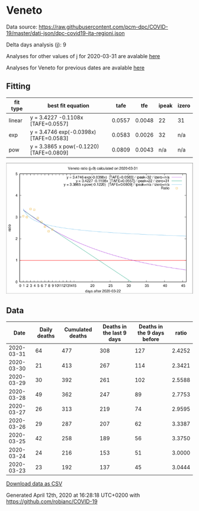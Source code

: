 # Veneto

Data source: https://raw.githubusercontent.com/pcm-dpc/COVID-19/master/dati-json/dpc-covid19-ita-regioni.json

Delta days analysis (j): 9

Analyses for other values of j for 2020-03-31 are avalable [here](../README.md)

Analyses for Veneto for previous dates are avalable [here](../../README.md)

## Fitting 
|fit type|best fit equation|tafe|tfe|ipeak|izero|
|-------|-----|--------|------|---|---|
|linear|y = 3.4227 -0.1108x  [TAFE=0.0557]|0.0557|0.0048|22|31|
|exp|y = 3.4746 exp(-0.0398x)  [TAFE=0.0583]|0.0583|0.0026|32|n/a|
|pow|y = 3.3865 x pow(-0.1220)  [TAFE=0.0809]|0.0809|0.0043|n/a|n/a|

![Plot](COVID-19_veneto_j9_2020-03-31.png)

## Data
|Date|Daily deaths|Cumulated deaths|Deaths in the last 9 days|Deaths in the 9 days before|ratio|
|----|----------|-----------|-------|--------------------|-----|
|2020-03-31|64|477|308|127|2.4252|
|2020-03-30|21|413|267|114|2.3421|
|2020-03-29|30|392|261|102|2.5588|
|2020-03-28|49|362|247|89|2.7753|
|2020-03-27|26|313|219|74|2.9595|
|2020-03-26|29|287|207|62|3.3387|
|2020-03-25|42|258|189|56|3.3750|
|2020-03-24|24|216|153|51|3.0000|
|2020-03-23|23|192|137|45|3.0444|

[Download data as CSV](COVID-19_veneto_j9_2020-03-31.csv)

Generated April 12th, 2020 at 16:28:18 UTC+0200 with https://github.com/robianc/COVID-19
